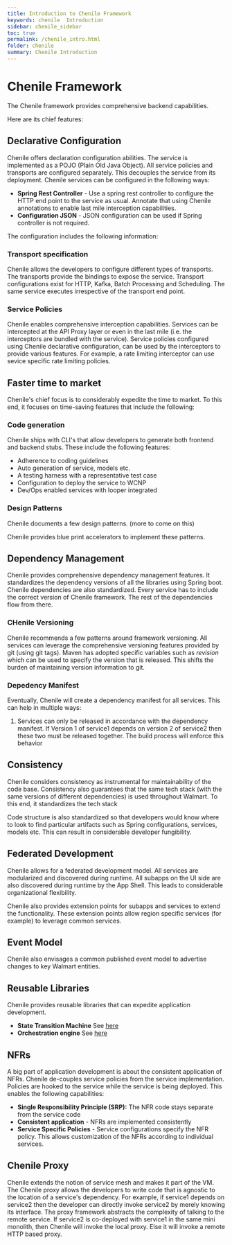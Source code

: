```yaml
---
title: Introduction to Chenile Framework
keywords: chenile  Introduction
sidebar: chenile_sidebar
toc: true
permalink: /chenile_intro.html
folder: chenile
summary: Chenile Introduction
---
```


# Chenile Framework


The Chenile framework provides comprehensive backend capabilities. 

Here are its chief features:

## Declarative Configuration
Chenile offers declaration configuration abilities. The service is implemented as a POJO (Plain Old Java Object). All service policies and transports are configured separately. This decouples the service from its deployment. Chenile services can be configured in the following ways:
- **Spring Rest Controller** - Use a spring rest controller to configure the HTTP end point to the service as usual. Annotate that using Chenile annotations to enable last mile interception capabilities. 
- **Configuration JSON** - JSON configuration can be used if Spring controller is not required. 

The configuration includes the following information:

### Transport specification 
Chenile allows the developers to configure different types of transports. The transports provide the bindings to expose the service. Transport configurations exist for HTTP, Kafka, Batch Processing and Scheduling. The same service executes irrespective of the transport end point. 

### Service Policies
Chenile enables comprehensive interception capabilities. Services can be intercepted at the API Proxy layer or even in the last mile (i.e. the interceptors are bundled with the service). Service policies configured using Chenile declarative configuration, can be used by the interceptors to provide various features. For example, a rate limiting interceptor can use sevice specific rate limiting policies.

## Faster time to market
Chenile's chief focus is to considerably expedite the time to market. To this end, it focuses on time-saving features that include the following:

### Code generation
Chenile ships with CLI's that allow developers to generate both frontend and backend stubs. These include the following features:
- Adherence to coding guidelines
- Auto generation of service, models etc.
- A testing harness with a representative test case
- Configuration to deploy the service to WCNP
- Dev/Ops enabled services with looper integrated

### Design Patterns
Chenile documents a few design patterns. (more to come on this)

Chenile provides blue print accelerators to implement these patterns.

## Dependency Management
Chenile provides comprehensive dependency management features. It standardizes the dependency versions of all the libraries using Spring boot. Chenile dependencies are also standardized. Every service has to include the correct version of Chenile framework. The rest of the dependencies flow from there. 

### CHenile Versioning
Chenile recommends a few patterns around framework versioning. All services can leverage the comprehensive versioning features provided by git (using git tags). Maven has adopted specific variables such as _revision_ which can be used to specify the version that is released. This shifts the burden of maintaining version information to git.

### Depedency Manifest
Eventually, Chenile will create a dependency manifest for all services. This can help in multiple ways:
1. Services can only be released in accordance with the dependency manifest. If Version 1 of service1 depends on version 2 of service2 then these two must be released together. The build process will enforce this behavior

## Consistency
Chenile considers consistency as instrumental for maintainability of the code base. Consistency also guarantees that the same tech stack (with the same versions of different dependencies) is used throughout Walmart. To this end, it standardizes the tech stack 

Code structure is also standardized so that developers would know where to look to find particular artifacts such as Spring configurations, services, models etc. This can result in considerable developer fungibility.

## Federated Development
Chenile allows for a federated development model. All services are modularized and discovered during runtime. All subapps on the UI side are also discovered during runtime by the App Shell. This leads to considerable organizational flexibility. 

Chenile also provides extension points for subapps and services to extend the functionality. These extension points allow region specific services (for example) to leverage common services. 

## Event Model
Chenile also envisages a common published event model to advertise changes to key Walmart entities.

## Reusable Libraries
Chenile provides reusable libraries that can expedite application development.
* **State Transition Machine** See [here](stm)
* **Orchestration engine** See [here](orch)

## NFRs
A big part of application development is about the consistent application of NFRs. Chenile de-couples service policies from the service implementation. Policies are hooked to the service while the service is being deployed. This enables the following capabilities:
* **Single Responsibility Principle (SRP):** The NFR code stays separate from the service code
* **Consistent application** - NFRs are implemented consistently 
* **Service Specific Policies** - Service configurations specify the NFR policy. This allows customization of the NFRs according to individual services. 

## Chenile Proxy
Chenile extends the notion of service mesh and makes it part of the VM. The Chenile proxy allows the developers to write code that is agnostic to the location of a service's dependency. For example, if service1 depends on service2 then the developer can directly invoke service2 by merely knowing its interface. The proxy framework abstracts the complexity of talking to the remote service. If service2 is co-deployed with service1 in the same mini monolith, then Chenile will invoke the local proxy. Else it will invoke a remote HTTP based proxy.






